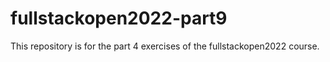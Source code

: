 # fullstackopen2022-part9

This repository is for the part 4 exercises of the fullstackopen2022 course.
